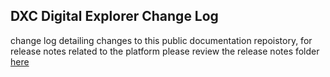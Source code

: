 ## DXC Digital Explorer Change Log

change log detailing changes to this public documentation repoistory, for release notes related to the platform please review the release notes folder [here](ReleaseNotes)